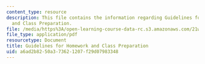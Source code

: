 ```yaml
---
content_type: resource
description: This file contains the information regarding Guidelines for Homework
  and Class Preparation.
file: /media/https%3A/open-learning-course-data-rc.s3.amazonaws.com/21w-022-03-writing-and-experience-reading-and-writing-autobiography-spring-2014/a6ad2b8250a373621207f29d07983348_MIT21W_022_03S14_guide.pdf
file_type: application/pdf
resourcetype: Document
title: Guidelines for Homework and Class Preparation
uid: a6ad2b82-50a3-7362-1207-f29d07983348
---
```

